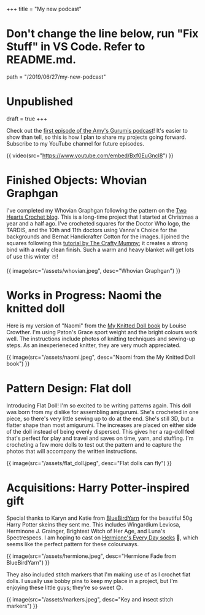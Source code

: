 +++
title = "My new podcast"

# Don't change the line below, run "Fix Stuff" in VS Code. Refer to README.md.
path = "/2019/06/27/my-new-podcast"

# Unpublished
draft = true
+++

Check out the [first episode of the Amy's Gurumis podcast][podcast]! It's easier to show than tell, so this is how I plan to share my projects going forward. Subscribe to my YouTube channel for future episodes.

<!-- more -->

{{ video(src="https://www.youtube.com/embed/Bxf0EuGncI8") }}

# Finished Objects: Whovian Graphgan
I've completed my Whovian Graphgan following the pattern on the [Two Hearts Crochet blog][thcb]. This is a long-time project that I started at Christmas a year and a half ago. I've crocheted squares for the Doctor Who logo, the TARDIS, and the 10th and 11th doctors using Vanna's Choice for the backgrounds and Bernat Handicrafter Cotton for the images. I joined the squares following this [tutorial by The Crafty Mummy][tcm]; it creates a strong bind with a really clean finish. Such a warm and heavy blanket will get lots of use this winter ☃️!

{{ image(src="/assets/whovian.jpeg", desc="Whovian Graphgan") }}

# Works in Progress: Naomi the knitted doll
Here is my version of "Naomi" from the [My Knitted Doll book][mkd] by Louise Crowther. I'm using Paton's Grace sport weight and the bright colours work well. The instructions include photos of knitting techniques and sewing-up steps. As an inexperieneced knitter, they are very much appreciated.

{{ image(src="/assets/naomi.jpeg", desc="Naomi from the My Knitted Doll book") }}

# Pattern Design: Flat doll
Introducing Flat Doll! I'm so excited to be writing patterns again. This doll was born from my dislike for assembling amigurumi. She's crocheted in one piece, so there's very little sewing up to do at the end. She's still 3D, but a flatter shape than most amigurumi. The increases are placed on either side of the doll instead of being evenly dispersed. This gives her a rag-doll feel that's perfect for play and travel and saves on time, yarn, and stuffing. I'm crocheting a few more dolls to test out the pattern and to capture the photos that will accompany the written instructions.

{{ image(src="/assets/flat_doll.jpeg", desc="Flat dolls can fly") }}

# Acquisitions: Harry Potter-inspired gift
Special thanks to Karyn and Katie from [BlueBirdYarn][bby] for the beautiful 50g Harry Potter skeins they sent me. This includes Wingardium Leviosa, Herminone J. Grainger, Brightest Witch of Her Age, and Luna's Spectrespecs. I am hoping to cast on [Hermione's Every Day socks][heds] 🧦, which seems like the perfect pattern for these colourways.

{{ image(src="/assets/hermione.jpeg", desc="Hermione Fade from BlueBirdYarn") }}

They also included stitch markers that I'm making use of as I crochet flat dolls. I usually use bobby pins to keep my place in a project, but I'm enjoying these little guys; they're so sweet 😊.

{{ image(src="/assets/markers.jpeg", desc="Key and insect stitch markers") }}

[podcast]: https://www.youtube.com/watch?v=Bxf0EuGncI8&t=3s
[thcb]: https://yarngeekmakes.com/patterns/crochet-along-projects/the-whovian-cal/
[tcm]:https://thecraftymummy.com/2017/10/tutorial-how-to-crochet-a-link-join/
[mkd]: https://www.amazon.ca/dp/B01M8JNWL2/ref=dp-kindle-redirect?_encoding=UTF8&btkr=1
[bby]: https://www.etsy.com/ca/shop/BlueBirdYarn
[heds]: https://www.ravelry.com/patterns/library/hermiones-everyday-socks
